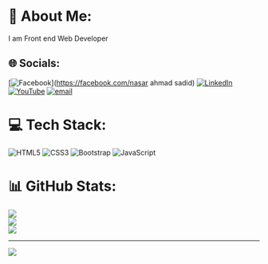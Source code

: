 # 💫 About Me:
I am Front end Web Developer


## 🌐 Socials:
[![Facebook](https://img.shields.io/badge/Facebook-%231877F2.svg?logo=Facebook&logoColor=white)](https://facebook.com/nasar ahmad sadid) [![LinkedIn](https://img.shields.io/badge/LinkedIn-%230077B5.svg?logo=linkedin&logoColor=white)](https://linkedin.com/in/https://www.linkedin.com/in/nasar-ahmad-sadid-07b349352) [![YouTube](https://img.shields.io/badge/YouTube-%23FF0000.svg?logo=YouTube&logoColor=white)](https://youtube.com/@weblearn) [![email](https://img.shields.io/badge/Email-D14836?logo=gmail&logoColor=white)](mailto:sadidnasarahmad20@gmail.com) 

# 💻 Tech Stack:
![HTML5](https://img.shields.io/badge/html5-%23E34F26.svg?style=for-the-badge&logo=html5&logoColor=white) ![CSS3](https://img.shields.io/badge/css3-%231572B6.svg?style=for-the-badge&logo=css3&logoColor=white) ![Bootstrap](https://img.shields.io/badge/bootstrap-%238511FA.svg?style=for-the-badge&logo=bootstrap&logoColor=white) ![JavaScript](https://img.shields.io/badge/javascript-%23323330.svg?style=for-the-badge&logo=javascript&logoColor=%23F7DF1E)
# 📊 GitHub Stats:
![](https://github-readme-stats.vercel.app/api?username=NasarAhmadSadid20&theme=dark&hide_border=false&include_all_commits=false&count_private=false)<br/>
![](https://nirzak-streak-stats.vercel.app/?user=NasarAhmadSadid20&theme=dark&hide_border=false)<br/>
![](https://github-readme-stats.vercel.app/api/top-langs/?username=NasarAhmadSadid20&theme=dark&hide_border=false&include_all_commits=false&count_private=false&layout=compact)

---
[![](https://visitcount.itsvg.in/api?id=NasarAhmadSadid20&icon=0&color=0)](https://visitcount.itsvg.in)

<!-- Proudly created with GPRM ( https://gprm.itsvg.in ) -->
